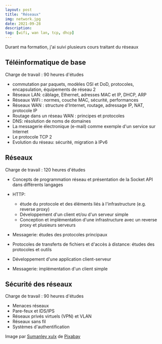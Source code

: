 ```yaml
---
layout: post
title: "Réseaux"
img: network.jpg
date: 2021-09-28
description: 
tag: [wifi, wan lan, tcp, dhcp]
---
```


Durant ma formation, j'ai suivi plusieurs cours traitant du réseaux

## Téléinformatique de base

Charge de travail : 90 heures d'études

- commutation par paquets, modèles OSI et DoD, protocoles, encapsulation, équipements de réseau 2
- Réseaux LAN: câblage, Ethernet, adresses MAC et IP, DHCP, ARP 
- Réseaux WiFi : normes, couche MAC, sécurité, performances 
-  Réseaux WAN : structure d'Internet, routage, adressage IP, NAT, protocole IP 
- Routage dans un réseau WAN : principes et protocoles 
- DNS: résolution de noms de domaines 
-  La messagerie électronique (e-mail) comme exemple d'un service sur Internet 
- Le protocole TCP 2
- Evolution du réseau: sécurité, migration à IPv6

## Réseaux

Charge de travail : 120 heures d'études

- Concepts de programmation réseau et présentation de la Socket API dans différents langages

- HTTP: 

  - étude du protocole et des éléments liés à l'infrastructure (e.g. reverse proxy)
  -  Développement d'un client et/ou d'un serveur simple 
  -  Conception et implémentation d'une infrastructure avec un reverse proxy et plusieurs serveurs 

- Messagerie: études des protocoles principaux 

- Protocoles de transferts de fichiers et d'accès à distance: études des protocoles et outils 

- Développement d'une application client-serveur 

- Messagerie: implémentation d'un client simple 

  

## Sécurité des réseaux

Charge de travail : 90 heures d'études

- Menaces réseaux 
- Pare-feux et IDS/IPS 
- Réseaux privés virtuels (VPN) et VLAN 
- Réseaux sans fil 
- Systèmes d'authentification

Image par <a href="https://pixabay.com/fr/users/sumanley-2265479/?utm_source=link-attribution&amp;utm_medium=referral&amp;utm_campaign=image&amp;utm_content=3228704">Sumanley xulx</a> de <a href="https://pixabay.com/fr/?utm_source=link-attribution&amp;utm_medium=referral&amp;utm_campaign=image&amp;utm_content=3228704">Pixabay</a>

